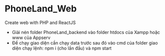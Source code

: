 # PhoneLand_Web
Create web with PHP and ReactJS
- Giải nén folder PhoneLand_backend vào folder htdocs của Xampp hoặc www của Appserv
- Để chạy giao diện cần chạy data trước sau đó vào cmd của folder giao diện chạy lệnh: npm i (cho lần đầu) và npm start 
